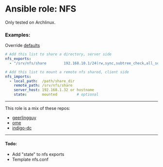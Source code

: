 # Ansible role: NFS

Only tested on Archlinux.

### Examples:
Override [defaults](https://github.com/lunics/ansible_role_nfs/blob/main/defaults/main.yml)
```yaml
# Add this list to share a directory, server side
nfs_exports:
  - "/srv/nfs/share        192.168.10.1/24(rw,sync,subtree_check,all_squash)"

# Add this list to mount a remote nfs shared, client side
nfs_imports:
  - local_path:  /path/share_dir
    remote_path: /srv/nfs/share
    server_host: 192.168.1.32 or hostname
    state:       mounted         # optional
```

---
This role is a mix of these repos:
- [geerlingguy](https://github.com/geerlingguy/ansible-role-nfs)
- [ome](https://github.com/ome/ansible-role-nfs-mount)
- [indigo-dc](https://github.com/indigo-dc/ansible-role-nfs)
---

#### Todo:
- Add "state" to nfs exports
- Template nfs.conf
